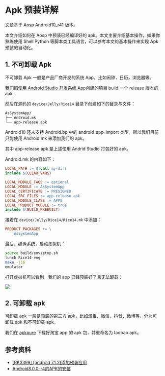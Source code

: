 # Apk 预装详解

文章基于 Aosp Android10_r41 版本。

本文介绍如何在 Aosp 中预装已经编译好的 apk。本文主要介绍基本操作，如果你熟练使用 Shell Python 等脚本类工具语言，可以参考本文的基本操作来实现 Apk 预装的自动化。

## 1. 不可卸载 Apk

不可卸载 Apk 一般是产品厂商开发的系统 App，比如闹钟，日历，浏览器等。

我们把[使用 Android Studio 开发系统 App](https://juejin.cn/post/7207358268804579386)创建的项目 build 一个 release 版本的 apk

然后在源码的 `device/Jelly/Rice14` 目录下创建如下的目录与文件：

```bash
AsSystemApp/
├── Android.mk
└── app-release.apk
```

Android10 还未支持 Android.bp 中的 android_app_import 类型，所以我们目前只能使用 Android.mk 来添加我们的 apk。

其中 app-release.apk 是上述使用 Andrid Studio 打包好的 apk。

Android.mk 的内容如下：

```Makefile
LOCAL_PATH := $(call my-dir)
include $(CLEAR_VARS)

LOCAL_MODULE_TAGS := optional
LOCAL_MODULE := AsSystemApp
LOCAL_CERTIFICATE := PRESIGNED
LOCAL_SRC_FILES := app-release.apk
LOCAL_MODULE_CLASS := APPS
LOCAL_PRODUCT_MODULE := true
include $(BUILD_PREBUILT)
```

接着在 `device/Jelly/Rice14/Rice14.mk` 中添加：

```Makefile
PRODUCT_PACKAGES += \
    AsSystemApp
```

最后，编译系统，启动虚拟机：

```bash
source build/envsetup.sh
lunch Rice14-eng
make -j16
emulator
```

打开虚拟机可以看到，我们的 app 已经预装好了且无法卸载：

![](https://gitee.com/stingerzou/pic-bed/raw/master/img/20230410113847.png)

## 2. 可卸载 apk

可卸载 apk 一般是预装的第三方 apk，比如淘宝、微信、抖音、微博等，分为可卸载 apk 和不可卸载 apk。

我们在 [apkpure](https://apkpure.com/tw/%E6%B7%98%E5%AE%9D/com.taobao.taobao/download) 下载好淘宝 app 的 apk 包，并重命名为 taobao.apk。



## 参考资料

* [[RK3399] [android 7.1.2]添加预装应用](https://blog.csdn.net/qilvmilv/article/details/84344132)
* [Android8.0.0-r4的APK的安装](https://blog.csdn.net/nwpushuai/article/details/79319651)
